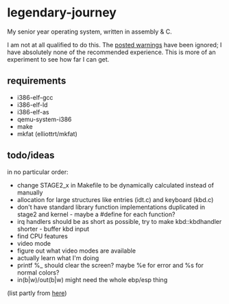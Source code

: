 # legendary-journey
My senior year operating system, written in assembly & C.

I am not at all qualified to do this. The [posted warnings](https://wiki.osdev.org/Beginner_Mistakes#A_Hard_Truth) have been ignored; I have absolutely none of the recommended experience. This is more of an experiment to see how far I can get.

## requirements
- i386-elf-gcc
- i386-elf-ld
- i386-elf-as
- qemu-system-i386
- make
- mkfat (elliottrt/mkfat)

## todo/ideas
in no particular order:
- change STAGE2_x in Makefile to be dynamically calculated instead of manually
- allocation for large structures like entries (idt.c) and keyboard (kbd.c)
- don't have standard library function implementations duplicated in stage2 and kernel - maybe a #define for each function?
- irq handlers should be as short as possible, try to make kbd::kbdhandler shorter - buffer kbd input
- find CPU features
- video mode
- figure out what video modes are available
- actually learn what I'm doing
- printf %_ should clear the screen? maybe %e for error and %s for normal colors?
- in(b|w)/out(b|w) might need the whole ebp/esp thing

(list partly from [here](https://wiki.osdev.org/Rolling_Your_Own_Bootloader))